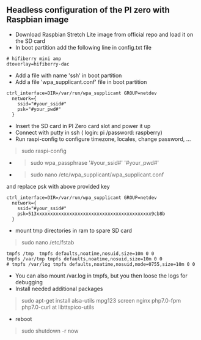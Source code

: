 ## Headless configuration of the PI zero with Raspbian image

- Download Raspbian Stretch Lite image from official repo and load it on the SD card
- In boot partition add the following line in config.txt file
```
# hifiberry mini amp
dtoverlay=hifiberry-dac
 ```

- Add a file with name 'ssh' in boot partition
- Add a file 'wpa_supplicant.conf' file in boot partition
```
ctrl_interface=DIR=/var/run/wpa_supplicant GROUP=netdev
  network={
    ssid="#your_ssid#"
    psk="#your_pwd#"
  }
 ```

- Insert the SD card in PI Zero card slot and power it up
- Connect with putty in ssh ( login: pi /password: raspberry)
- Run raspi-config to configure timezone, locales, change password, ...
> sudo raspi-config
- >sudo wpa_passphrase '#your_ssid#' '#your_pwd#'
- >sudo nano /etc/wpa_supplicant/wpa_supplicant.conf

and replace psk with above provided key
```
ctrl_interface=DIR=/var/run/wpa_supplicant GROUP=netdev
  network={
    ssid="#your_ssid#"
    psk=513xxxxxxxxxxxxxxxxxxxxxxxxxxxxxxxxxxxxxxxxxx9cb8b
  }
 ```

- mount tmp directories in ram to spare SD card
>sudo nano /etc/fstab
```
tmpfs /tmp  tmpfs defaults,noatime,nosuid,size=10m 0 0
tmpfs /var/tmp tmpfs defaults,noatime,nosuid,size=10m 0 0
# tmpfs /var/log tmpfs defaults,noatime,nosuid,mode=0755,size=10m 0 0
 ```
 - You can also mount /var.log in tmpfs, but you then loose the logs for debugging
 - Install needed additional packages
 >sudo apt-get install alsa-utils mpg123 screen nginx php7.0-fpm php7.0-curl at libttspico-utils
 - reboot
>sudo shutdown -r now

